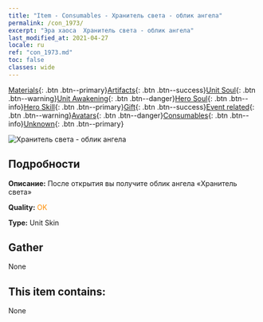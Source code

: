 ```yaml
---
title: "Item - Consumables - Хранитель света - облик ангела"
permalink: /con_1973/
excerpt: "Эра хаоса  Хранитель света - облик ангела"
last_modified_at: 2021-04-27
locale: ru
ref: "con_1973.md"
toc: false
classes: wide
---
```

 [Materials](/ItemsRU/){: .btn .btn--primary}[Artifacts](/ItemsRU/Artifacts/){: .btn .btn--success}[Unit Soul](/ItemsRU/UnitSoul/){: .btn .btn--warning}[Unit Awakening](/ItemsRU/UnitAwakening/){: .btn .btn--danger}[Hero Soul](/ItemsRU/HeroSoul/){: .btn .btn--info}[Hero Skill](/ItemsRU/HeroSkill/){: .btn .btn--primary}[Gift](/ItemsRU/Gift/){: .btn .btn--success}[Event related](/ItemsRU/Events/){: .btn .btn--warning}[Avatars](/ItemsRU/Avatars/){: .btn .btn--danger}[Consumables](/ItemsRU/Consumables/){: .btn .btn--info}[Unknown](/ItemsRU/Unknown/){: .btn .btn--primary}

 ![Хранитель света - облик ангела](/images/u/ti_datianshipifu2.jpg)

## Подробности
 **Описание:** После открытия вы получите облик ангела «Хранитель света»

 **Quality:** <span style="color: #FF8C00">OK</span>

 **Type:** Unit Skin

## Gather

  None

## This item contains:

  None

